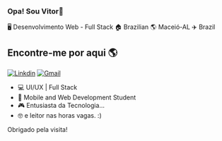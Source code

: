 ### Opa! Sou Vitor🫡

🖥️ Desenvolvimento Web - Full Stack 🏠 Brazilian 🌎 Maceió-AL ✈️ Brazil


## Encontre-me por aqui 🌎
[![Linkdin](https://img.shields.io/badge/LinkedIn-0077B5?style=for-the-badge&logo=linkedin&logoColor=white)](https://www.google.com.br)
[![Gmail](https://img.shields.io/badge/Gmail-D14836?style=for-the-badge&logo=gmail&logoColor=white)](https://www.google.com.br)

 

- 💻 UI/UX | Full Stack
- 📖 Mobile and Web Development Student
- 🎮 Entusiasta da Tecnologia...
- 🤓 e leitor nas horas vagas. :)

Obrigado pela visita!
